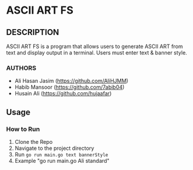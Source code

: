 # ASCII ART FS

## DESCRIPTION
ASCII ART FS is a program that allows users to generate ASCII ART from text and display output in a terminal. Users must enter text & banner style.

### AUTHORS
- Ali Hasan Jasim (https://github.com/AliHJMM)
- Habib Mansoor (https://github.com/7abib04)
- Husain Ali (https://github.com/hujaafar)

## Usage

### How to Run
1. Clone the Repo
2. Navigate to the project directory
3. Run `go run main.go text bannerStyle`
4. Example "go run main.go Ali standard"
